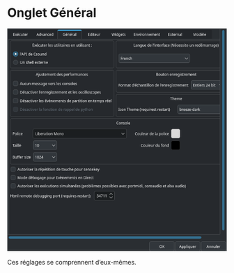 # Onglet Général

![alt text](../02-images-configuration/03-onglet-general.png)

Ces réglages se comprennent d’eux-mêmes.